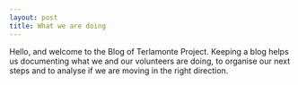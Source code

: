 ```yaml
---
layout: post
title: What we are doing
---
```

Hello, and welcome to the Blog of Terlamonte Project. Keeping a blog helps us documenting what we and our volunteers are doing, to organise our next steps and to analyse if we are moving in the right direction.
